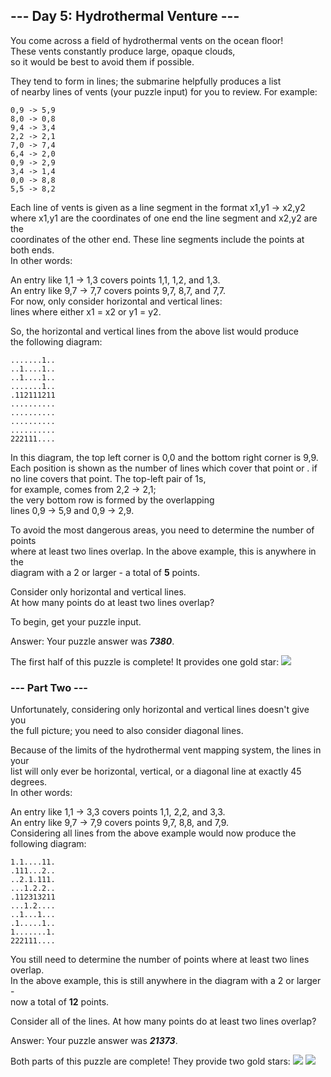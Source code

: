 ## --- Day 5: Hydrothermal Venture --- ##
You come across a field of hydrothermal vents on the ocean floor!    
These vents constantly produce large, opaque clouds,   
so it would be best to avoid them if possible.

They tend to form in lines; the submarine helpfully produces a list   
of nearby lines of vents (your puzzle input) for you to review. For example:
````
0,9 -> 5,9
8,0 -> 0,8
9,4 -> 3,4
2,2 -> 2,1
7,0 -> 7,4
6,4 -> 2,0
0,9 -> 2,9
3,4 -> 1,4
0,0 -> 8,8
5,5 -> 8,2
````
Each line of vents is given as a line segment in the format x1,y1 -> x2,y2    
where x1,y1 are the coordinates of one end the line segment and x2,y2 are the    
coordinates of the other end. These line segments include the points at both ends.    
In other words:

An entry like 1,1 -> 1,3 covers points 1,1, 1,2, and 1,3.   
An entry like 9,7 -> 7,7 covers points 9,7, 8,7, and 7,7.      
For now, only consider horizontal and vertical lines:    
lines where either x1 = x2 or y1 = y2.    

So, the horizontal and vertical lines from the above list would produce     
the following diagram:
````
.......1..
..1....1..
..1....1..
.......1..
.112111211
..........
..........
..........
..........
222111....
````
In this diagram, the top left corner is 0,0 and the bottom right corner is 9,9.     
Each position is shown as the number of lines which cover that point or . if    
no line covers that point. The top-left pair of 1s,    
for example, comes from 2,2 -> 2,1;    
the very bottom row is formed by the overlapping     
lines 0,9 -> 5,9 and 0,9 -> 2,9.

To avoid the most dangerous areas, you need to determine the number of points      
where at least two lines overlap. In the above example, this is anywhere in the    
diagram with a 2 or larger - a total of **5** points.    

Consider only horizontal and vertical lines.    
At how many points do at least two lines overlap?

To begin, get your puzzle input.

Answer: 
Your puzzle answer was **_7380_**.

The first half of this puzzle is complete! It provides one gold star:  ![](https://raw.githubusercontent.com/rcemper/ZPretty/master/1star.png)

### --- Part Two ---  ###
Unfortunately, considering only horizontal and vertical lines doesn't give you     
the full picture; you need to also consider diagonal lines.    

Because of the limits of the hydrothermal vent mapping system, the lines in your     
list will only ever be horizontal, vertical, or a diagonal line at exactly 45 degrees.    
In other words:

An entry like 1,1 -> 3,3 covers points 1,1, 2,2, and 3,3.    
An entry like 9,7 -> 7,9 covers points 9,7, 8,8, and 7,9.   
Considering all lines from the above example would now produce the following diagram:   
````
1.1....11.
.111...2..
..2.1.111.
...1.2.2..
.112313211
...1.2....
..1...1...
.1.....1..
1.......1.
222111....
````
You still need to determine the number of points where at least two lines overlap.   
In the above example, this is still anywhere in the diagram with a 2 or larger -     
now a total of **12** points.    

Consider all of the lines. At how many points do at least two lines overlap?

Answer: 
Your puzzle answer was **_21373_**.

Both parts of this puzzle are complete! They provide two gold stars:  ![](https://raw.githubusercontent.com/rcemper/ZPretty/master/2star.png)
![](https://raw.githubusercontent.com/rcemper/AoC2021-rcc/master/days/2star.jpg)
